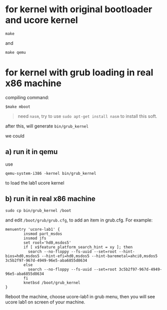 # for kernel with original bootloader and ucore kernel
```
make 
```
and
```
make qemu
```

# for kernel with grub loading in real x86 machine

compiling command:
```
$make mboot
```
> need `nasm`, try to use `sudo apt-get install nasm` to install this soft.

after this, will generate `bin/grub_kernel`

we could 

## a) run it in qemu

use 
```
qemu-system-i386 -kernel bin/grub_kernel
```
to load the lab1 ucore kernel

## b) run it in real x86 machine
```
sudo cp bin/grub_kernel /boot
```
and edit `/boot/grub/grub.cfg`, to add an item in grub.cfg.
For example:
```
menuentry 'ucore-lab1' {
        insmod part_msdos
        insmod jfs
        set root='hd0,msdos5'
        if [ x$feature_platform_search_hint = xy ]; then
          search --no-floppy --fs-uuid --set=root --hint-bios=hd0,msdos5 --hint-efi=hd0,msdos5 --hint-baremetal=ahci0,msdos5  3c5b2f97-967d-4949-96e5-aba6855d8634
        else
          search --no-floppy --fs-uuid --set=root 3c5b2f97-967d-4949-96e5-aba6855d8634
        fi
        knetbsd /boot/grub_kernel
}
```
Reboot the machine, choose ucore-lab1 in grub menu, then you will see ucore lab1 on screen of your machine.
